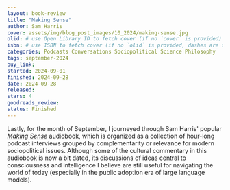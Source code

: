 ```yaml
---
layout: book-review
title: "Making Sense"
author: Sam Harris
cover: assets/img/blog_post_images/10_2024/making-sense.jpg
olid: # use Open Library ID to fetch cover (if no `cover` is provided)
isbn: # use ISBN to fetch cover (if no `olid` is provided, dashes are optional)
categories: Podcasts Conversations Sociopolitical Science Philosophy
tags: september-2024
buy_link:
started: 2024-09-01
finished: 2024-09-28
date: 2024-09-28
released: 
stars: 4
goodreads_review: 
status: Finished
---
```


Lastly, for the month of September, I journeyed through Sam Harris' popular [*Making Sense*](https://www.samharris.org/podcasts) audiobook, which is organized as a collection of hour-long podcast interviews grouped by complementarity or relevance for modern sociopolitical issues. Although some of the cultural commentary in this audiobook is now a bit dated, its discussions of ideas central to consciousness and intelligence I believe are still useful for navigating the world of today (especially in the public adoption era of large language models).
